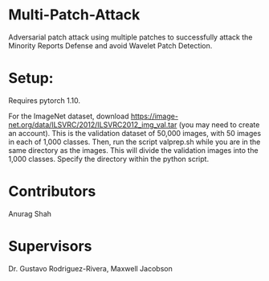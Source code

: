 # Multi-Patch-Attack
Adversarial patch attack using multiple patches to successfully attack the Minority Reports Defense and avoid Wavelet Patch Detection. 

# Setup:
Requires pytorch 1.10.

For the ImageNet dataset, download https://image-net.org/data/ILSVRC/2012/ILSVRC2012_img_val.tar (you may need to create an account). This is the validation dataset of 50,000 images, with 50 images in each of 1,000 classes. Then, run the script valprep.sh while you are in the same directory as the images. This will divide the validation images into the 1,000 classes. Specify the directory within the python script.

# Contributors
Anurag Shah

# Supervisors
Dr. Gustavo Rodriguez-Rivera, Maxwell Jacobson
